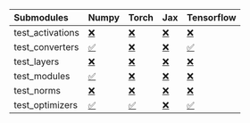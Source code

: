 | Submodules       | Numpy                                                                                                                           | Torch                                                                                                                           | Jax                                                                                                                             | Tensorflow                                                                                                                      |
|:-----------------|:--------------------------------------------------------------------------------------------------------------------------------|:--------------------------------------------------------------------------------------------------------------------------------|:--------------------------------------------------------------------------------------------------------------------------------|:--------------------------------------------------------------------------------------------------------------------------------|
| test_activations | <a href="https://github.com/unifyai/ivy/runs/7949929022?check_suite_focus=true" rel="noopener noreferrer" target="_blank">❌</a> | <a href="https://github.com/unifyai/ivy/runs/7949929837?check_suite_focus=true" rel="noopener noreferrer" target="_blank">❌</a> | <a href="https://github.com/unifyai/ivy/runs/7949930573?check_suite_focus=true" rel="noopener noreferrer" target="_blank">❌</a> | <a href="https://github.com/unifyai/ivy/runs/7949931144?check_suite_focus=true" rel="noopener noreferrer" target="_blank">❌</a> |
| test_converters  | <a href="https://github.com/unifyai/ivy/runs/7949929178?check_suite_focus=true" rel="noopener noreferrer" target="_blank">✅</a> | <a href="https://github.com/unifyai/ivy/runs/7949929946?check_suite_focus=true" rel="noopener noreferrer" target="_blank">❌</a> | <a href="https://github.com/unifyai/ivy/runs/7949930667?check_suite_focus=true" rel="noopener noreferrer" target="_blank">❌</a> | <a href="https://github.com/unifyai/ivy/runs/7949931250?check_suite_focus=true" rel="noopener noreferrer" target="_blank">✅</a> |
| test_layers      | <a href="https://github.com/unifyai/ivy/runs/7949929311?check_suite_focus=true" rel="noopener noreferrer" target="_blank">❌</a> | <a href="https://github.com/unifyai/ivy/runs/7949930053?check_suite_focus=true" rel="noopener noreferrer" target="_blank">❌</a> | <a href="https://github.com/unifyai/ivy/runs/7949930760?check_suite_focus=true" rel="noopener noreferrer" target="_blank">❌</a> | <a href="https://github.com/unifyai/ivy/runs/7949931390?check_suite_focus=true" rel="noopener noreferrer" target="_blank">❌</a> |
| test_modules     | <a href="https://github.com/unifyai/ivy/runs/7949929450?check_suite_focus=true" rel="noopener noreferrer" target="_blank">✅</a> | <a href="https://github.com/unifyai/ivy/runs/7949930184?check_suite_focus=true" rel="noopener noreferrer" target="_blank">❌</a> | <a href="https://github.com/unifyai/ivy/runs/7949930852?check_suite_focus=true" rel="noopener noreferrer" target="_blank">❌</a> | <a href="https://github.com/unifyai/ivy/runs/7949931491?check_suite_focus=true" rel="noopener noreferrer" target="_blank">❌</a> |
| test_norms       | <a href="https://github.com/unifyai/ivy/runs/7949929578?check_suite_focus=true" rel="noopener noreferrer" target="_blank">❌</a> | <a href="https://github.com/unifyai/ivy/runs/7949930335?check_suite_focus=true" rel="noopener noreferrer" target="_blank">❌</a> | <a href="https://github.com/unifyai/ivy/runs/7949930943?check_suite_focus=true" rel="noopener noreferrer" target="_blank">❌</a> | <a href="https://github.com/unifyai/ivy/runs/7949931596?check_suite_focus=true" rel="noopener noreferrer" target="_blank">❌</a> |
| test_optimizers  | <a href="https://github.com/unifyai/ivy/runs/7949929697?check_suite_focus=true" rel="noopener noreferrer" target="_blank">✅</a> | <a href="https://github.com/unifyai/ivy/runs/7949930470?check_suite_focus=true" rel="noopener noreferrer" target="_blank">✅</a> | <a href="https://github.com/unifyai/ivy/runs/7949931047?check_suite_focus=true" rel="noopener noreferrer" target="_blank">❌</a> | <a href="https://github.com/unifyai/ivy/runs/7949931726?check_suite_focus=true" rel="noopener noreferrer" target="_blank">✅</a> |